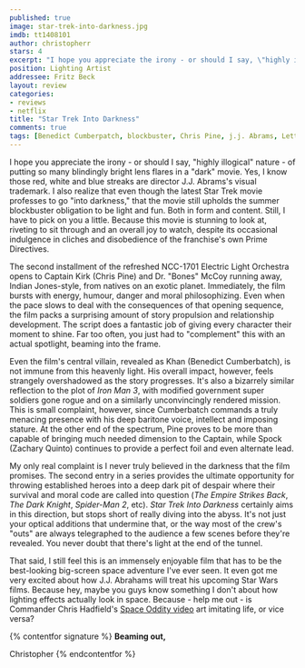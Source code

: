 ```yaml
---
published: true
image: star-trek-into-darkness.jpg
imdb: tt1408101
author: christopherr
stars: 4
excerpt: "I hope you appreciate the irony - or should I say, \"highly illogical\" nature - of putting so many blindingly bright lens flares in a \"dark\" movie. Yes, I know those red, white and blue streaks are director J.J. Abrams's visual trademark. I also realize that even though the latest Star Trek movie professes to go \"into darkness,\" that the movie still upholds the summer blockbuster obligation to be light and fun. Both in form and content. Still, I have to pick on you a little. Because this movie is stunning to look at, riveting to sit through and an overall joy to watch, despite its occasional indulgence in cliches and disobedience of the franchise's own Prime Directives." 
position: Lighting Artist
addressee: Fritz Beck
layout: review
categories:
- reviews
- netflix
title: "Star Trek Into Darkness"
comments: true
tags: [Benedict Cumberpatch, blockbuster, Chris Pine, j.j. Abrams, Letters, Oscars 2014, sci-fi, Sequel, Star Trek, summer, Zachary Quinto]
---
```

I hope you appreciate the irony - or should I say, "highly illogical" nature - of putting so many blindingly bright lens flares in a "dark" movie. Yes, I know those red, white and blue streaks are director J.J. Abrams's visual trademark. I also realize that even though the latest Star Trek movie professes to go "into darkness," that the movie still upholds the summer blockbuster obligation to be light and fun. Both in form and content. Still, I have to pick on you a little. Because this movie is stunning to look at, riveting to sit through and an overall joy to watch, despite its occasional indulgence in cliches and disobedience of the franchise's own Prime Directives.

The second installment of the refreshed NCC-1701 Electric Light Orchestra opens to Captain Kirk (Chris Pine) and Dr. "Bones" McCoy running away, Indian Jones-style, from natives on an exotic planet. Immediately, the film bursts with energy, humour, danger and moral philosophizing. Even when the pace slows to deal with the consequences of that opening sequence, the film packs a surprising amount of story propulsion and relationship development. The script does a fantastic job of giving every character their moment to shine. Far too often, you just had to "complement" this with an actual spotlight, beaming into the frame.

Even the film's central villain, revealed as Khan (Benedict Cumberbatch), is not immune from this heavenly light. His overall impact, however, feels strangely overshadowed as the story progresses. It's also a bizarrely similar reflection to the plot of _Iron Man 3_, with modified government super soldiers gone rogue and on a similarly unconvincingly rendered mission. This is small complaint, however, since Cumberbatch commands a truly menacing presence with his deep baritone voice, intellect and imposing stature. At the other end of the spectrum, Pine proves to be more than capable of bringing much needed dimension to the Captain, while Spock (Zachary Quinto) continues to provide a perfect foil and even alternate lead.

My only real complaint is I never truly believed in the darkness that the film promises. The second entry in a series provides the ultimate opportunity for throwing  established heroes into a deep dark pit of despair where their survival and moral code are called into question (_The Empire Strikes Back_, _The Dark Knight_, _Spider-Man 2_, etc). _Star Trek Into Darkness_ certainly aims in this direction, but stops short of really diving into the abyss. It's not just your optical additions that undermine that, or the way most of the crew's "outs" are always telegraphed to the audience a few scenes before they're revealed. You never doubt that there's light at the end of the tunnel.

That said, I still feel this is an immensely enjoyable film that has to be the best-looking big-screen space adventure I've ever seen. It even got me very excited about how J.J. Abrahams will treat his upcoming Star Wars films. Because hey, maybe you guys know something I don't about how lighting effects actually look in space. Because - help me out - is Commander Chris Hadfield's [Space Oddity video][1] art imitating life, or vice versa? 

   [1]: http://www.youtube.com/watch?v=KaOC9danxNo

{% contentfor signature %}
**Beaming out,**

Christopher
{% endcontentfor %}